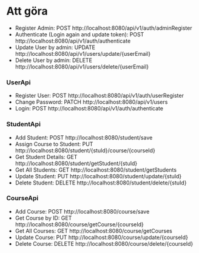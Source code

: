 # Att göra

- Register Admin: POST http://localhost:8080/api/v1/auth/adminRegister
- Authenticate (Login again and update token): POST http://localhost:8080/api/v1/auth/authenticate
- Update User by admin: UPDATE http://localhost:8080/api/v1/users/update/{userEmail}
- Delete User by admin: DELETE http://localhost:8080/api/v1/users/delete/{userEmail}

### UserApi
- Register User: POST http://localhost:8080/api/v1/auth/userRegister
- Change Password: PATCH http://localhost:8080/api/v1/users
- Login: POST http://localhost:8080/api/v1/auth/authenticate

### StudentApi
- Add Student: POST http://localhost:8080/student/save
- Assign Course to Student: PUT http://localhost:8080/student/{stuId}/course/{courseId}
- Get Student Details: GET http://localhost:8080/student/getStudent/{stuId}
- Get All Students: GET http://localhost:8080/student/getStudents
- Update Student: PUT http://localhost:8080/student/update/{stuId}
- Delete Student: DELETE http://localhost:8080/student/delete/{stuId}

### CourseApi
- Add Course: POST http://localhost:8080/course/save
- Get Course by ID: GET http://localhost:8080/course/getCourse/{courseId}
- Get All Courses: GET http://localhost:8080/course/getCourses
- Update Course: PUT http://localhost:8080/course/update/{courseId}
- Delete Course: DELETE http://localhost:8080/course/delete/{courseId}
